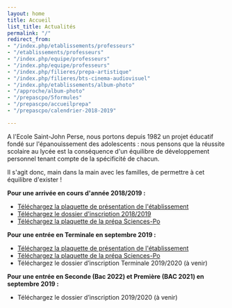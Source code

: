 ```yaml
---
layout: home
title: Accueil
list_title: Actualités
permalink: "/"
redirect_from:
- "/index.php/etablissements/professeurs"
- "/etablissements/professeurs"
- "/index.php/equipe/professeurs"
- "/index.php/equipe/professeurs"
- "/index.php/filieres/prepa-artistique"
- "/index.php/filieres/bts-cinema-audiovisuel"
- "/index.php/etablissements/album-photo"
- "/approche/album-photo"
- "/prepascpo/5formules"
- "/prepascpo/accueilprepa"
- "/prepascpo/calendrier-2018-2019"

---
```

A l'Ecole Saint-John Perse, nous portons depuis 1982 un projet éducatif fondé sur l'épanouissement des adolescents : nous pensons que la réussite scolaire au lycée est la conséquence d'un équilibre de développement personnel tenant compte de la spécificité de chacun.

Il s'agit donc, main dans la main avec les familles, de permettre à cet équilibre d'exister !

**Pour une arrivée en cours d'année 2018/2019 :**

* [Téléchargez la plaquette de présentation de l'établissement](https://app.forestry.io/sites/orudlbiyqx5vlg/body-media//images/plaquette_2018_2019.pdf)
* [Téléchargez le dossier d'inscription 2018/2019](https://app.forestry.io/sites/orudlbiyqx5vlg/body-media//images/Dossier_dinscription_2018_2019.pdf)
* [Téléchargez la plaquette de la prépa Sciences-Po](https://app.forestry.io/sites/orudlbiyqx5vlg/body-media//images/plaquette_prepa_sciences-po.pdf)

**Pour une entrée en Terminale en septembre 2019 :**

* [Téléchargez la plaquette de présentation de l'établissement](/images/plaquette_2018_2019.pdf)
* [Téléchargez la plaquette de la prépa Sciences-Po](/images/plaquette_prepa_sciences-po.pdf)
* Téléchargez le dossier d’inscription Terminale 2019/2020 (à venir)

**Pour une entrée en Seconde (Bac 2022) et Première (BAC 2021) en septembre 2019 :** 

* Téléchargez le dossier d’inscription 2019/2020 (à venir)